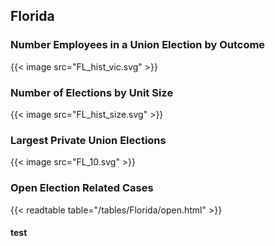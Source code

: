 ##  Florida

### Number Employees in a Union Election by Outcome
{{< image src="FL_hist_vic.svg" >}}

### Number of Elections by Unit Size
{{< image src="FL_hist_size.svg" >}}

### Largest Private Union Elections
{{< image src="FL_10.svg" >}}

### Open Election Related Cases
{{< readtable table="/tables/Florida/open.html" >}}

#### test
